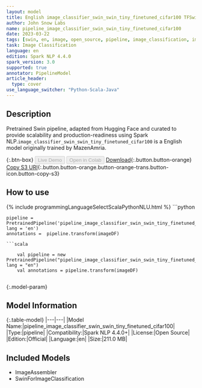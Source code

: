 ```yaml
---
layout: model
title: English image_classifier_swin_swin_tiny_finetuned_cifar100 TFSwinForImageClassification from MazenAmria
author: John Snow Labs
name: pipeline_image_classifier_swin_swin_tiny_finetuned_cifar100
date: 2023-03-22
tags: [swin, en, image, open_source, pipeline, image_classification, imagenet]
task: Image Classification
language: en
edition: Spark NLP 4.4.0
spark_version: 3.0
supported: true
annotator: PipelineModel
article_header:
  type: cover
use_language_switcher: "Python-Scala-Java"
---
```


## Description

Pretrained  Swin  pipeline, adapted from Hugging Face and curated to provide scalability and production-readiness using Spark NLP.`image_classifier_swin_swin_tiny_finetuned_cifar100` is a English model originally trained by MazenAmria.

{:.btn-box}
<button class="button button-orange" disabled>Live Demo</button>
<button class="button button-orange" disabled>Open in Colab</button>
[Download](https://s3.amazonaws.com/auxdata.johnsnowlabs.com/public/models/pipeline_image_classifier_swin_swin_tiny_finetuned_cifar100_en_4.4.0_3.0_1679523371705.zip){:.button.button-orange}
[Copy S3 URI](s3://auxdata.johnsnowlabs.com/public/models/pipeline_image_classifier_swin_swin_tiny_finetuned_cifar100_en_4.4.0_3.0_1679523371705.zip){:.button.button-orange.button-orange-trans.button-icon.button-copy-s3}

## How to use



<div class="tabs-box" markdown="1">
{% include programmingLanguageSelectScalaPythonNLU.html %}
```python

    pipeline = PretrainedPipeline('pipeline_image_classifier_swin_swin_tiny_finetuned_cifar100', lang = 'en')
    annotations =  pipeline.transform(imageDF)
    
```
```scala

    val pipeline = new PretrainedPipeline("pipeline_image_classifier_swin_swin_tiny_finetuned_cifar100", lang = "en")
    val annotations = pipeline.transform(imageDF)
    
```
</div>

{:.model-param}
## Model Information

{:.table-model}
|---|---|
|Model Name:|pipeline_image_classifier_swin_swin_tiny_finetuned_cifar100|
|Type:|pipeline|
|Compatibility:|Spark NLP 4.4.0+|
|License:|Open Source|
|Edition:|Official|
|Language:|en|
|Size:|211.0 MB|

## Included Models

- ImageAssembler
- SwinForImageClassification